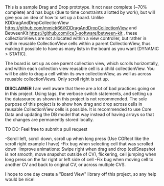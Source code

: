 This is a sample Drag and Drop prototype.  It not near complete (~70% complete) and has bugs (due to time constraints allotted by work), but will give you an idea of how to set up a board.  Unlike KDDragAndDropCollectionView https://github.com/mmick66/KDDragAndDropCollectionView and BetweenKit https://github.com/ice3-software/between-kit , these collectionViews are not allocated within a view controller, but rather in within reusable CollectionView cells within a parent CollectionView, thus making it possible to have as many lists in the board as you want (DYNAMIC > STATIC).  

The board is set up as one parent collection view, which scrolls horizontally, and within each collection view reusable cell is a child collectionView.  You will be able to drag a cell within its own collectionView, as well as across reusable collectionViews.  Only scroll right is set up.

**DISCLAIMER**
I am well aware that there are a lot of bad practices going on in this project.  Using tags, the verbose switch statements, and setting up the datasource as shown in this project is not recommended.  The sole purpose of this project is to show how drag and drop across cells in reusable CollectionView cells is possible.  It is recommended to use Core Data and updating the DB model that way instead of having arrays so that the changes are permanently stored locally.


TO DO:  Feel free to submit a pull request

-Scroll left, scroll down, scroll up when long press (Use CGRect like the scroll right example I have)
-Fix bug when selecting cell that was scrolled down
-Improve animations:  Swipe right when drag and drop (cellSnapshot is not smooth, move snapshot outside of CV), flickering, cell jumping when long press on the far right or left side of cell
-Fix bug when moving cell to another CV and back to original CV, or across multiple CVS.

I hope to one day create a "Board View" library off this project, so any help would be nice!
